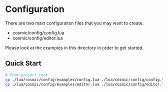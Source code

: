 # Configuration

There are two main configuraiton files that you may want to create.

- cosmic/config/config.lua
- cosmic/config/editor.lua

Please look at the examples in this directory in order to get started.

## Quick Start

```bash
# from project root
cp ./lua/cosmic/config/examples/config.lua ./lua/cosmic/config/config.lua
cp ./lua/cosmic/config/examples/editor.lua ./lua/cosmic/config/editor.lua
```
